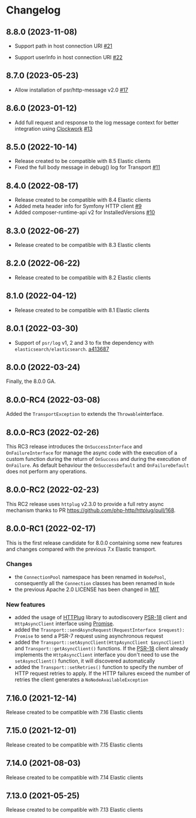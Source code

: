# Changelog

## 8.8.0 (2023-11-08)

- Support path in host connection URI
  [#21](https://github.com/elastic/elastic-transport-php/pull/21)

- Support userInfo in host connection URI
  [#22](https://github.com/elastic/elastic-transport-php/pull/22)

## 8.7.0 (2023-05-23)

- Allow installation of psr/http-message v2.0
  [#17](https://github.com/elastic/elastic-transport-php/pull/17)

## 8.6.0 (2023-01-12)

- Add full request and response to the log message context for better integration using [Clockwork](https://underground.works/clockwork/)
  [#13](https://github.com/elastic/elastic-transport-php/pull/13)

## 8.5.0 (2022-10-14)

- Release created to be compatible with 8.5 Elastic clients
- Fixed the full body message in debug() log for Transport
  [#11](https://github.com/elastic/elastic-transport-php/pull/11) 

## 8.4.0 (2022-08-17)

- Release created to be compatible with 8.4 Elastic clients
- Added meta header info for Symfony HTTP client
  [#9](https://github.com/elastic/elastic-transport-php/pull/9)
- Added composer-runtime-api v2 for InstalledVersions
  [#10](https://github.com/elastic/elastic-transport-php/pull/10)

## 8.3.0 (2022-06-27)

- Release created to be compatible with 8.3 Elastic clients

## 8.2.0 (2022-06-22)

- Release created to be compatible with 8.2 Elastic clients

## 8.1.0 (2022-04-12)

- Release created to be compatible with 8.1 Elastic clients
  
## 8.0.1 (2022-03-30)

- Support of `psr/log` v1, 2 and 3 to fix the dependency with `elasticsearch/elasticsearch`.
  [a413687](https://github.com/elastic/elastic-transport-php/commit/a413687ae0fcc3f949b02935731a42a301b383ad)
  
## 8.0.0 (2022-03-24)

Finally, the 8.0.0 GA.

## 8.0.0-RC4 (2022-03-08)

Added the `TransportException` to extends the `Throwable`interface.

## 8.0.0-RC3 (2022-02-26)

This RC3 release introduces the `OnSuccessInterface` and `OnFailureInterface`
for manage the async code with the execution of a custom function during the
return of `OnSuccess` and during the execution of `OnFailure`. As default behaviour
the `OnSuccessDefault` and `OnFailureDefault` does not perform any operations.

## 8.0.0-RC2 (2022-02-23)

This RC2 release uses `httplug` v2.3.0 to provide a full retry async mechanism
thanks to PR https://github.com/php-http/httplug/pull/168.

## 8.0.0-RC1 (2022-02-17)

This is the first release candidate for 8.0.0 containing some new
features and changes compared with the previous 7.x Elastic transport.

### Changes

- the `ConnectionPool` namespace has been renamed in `NodePool`,
  consequently all the `Connection` classes has been renamed in `Node`
- the previous Apache 2.0 LICENSE has been changed in [MIT](https://opensource.org/licenses/MIT)

### New features

- added the usage of [HTTPlug](http://httplug.io/) library to
  autodiscovery [PSR-18](https://www.php-fig.org/psr/psr-18/) client
  and `HttpAsyncClient` interface using [Promise](https://docs.php-http.org/en/latest/components/promise.html).
- added the `Trasnport::sendAsyncRequest(RequestInterface $request): Promise`
  to send a PSR-7 request using asynchronous request
- added the `Transport::setAsyncClient(HttpAsyncClient $asyncClient)`
  and `Transport::getAsyncClient()` functions. If the [PSR-18](https://www.php-fig.org/psr/psr-18/)
  client already implements the `HttpAsyncClient` interface you
  don't need to use the `setAsyncClient()` function, it will discovered
  automatically
- added the `Transport::setRetries()` function to specify the number
  of HTTP request retries to apply. If the HTTP failures exceed the
  number of retries the client generates a `NoNodeAvailableException`

## 7.16.0 (2021-12-14)

Release created to be compatible with 7.16 Elastic clients

## 7.15.0 (2021-12-01)

Release created to be compatible with 7.15 Elastic clients

## 7.14.0 (2021-08-03)

Release created to be compatible with 7.14 Elastic clients
## 7.13.0 (2021-05-25)

Release created to be compatible with 7.13 Elastic clients
